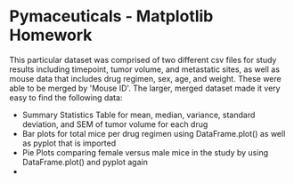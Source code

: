 # Pymaceuticals - Matplotlib Homework
This particular dataset was comprised of two different csv files for study results including timepoint, tumor volume, and metastatic sites, as well as mouse data that includes drug regimen, sex, age, and weight. These were able to be merged by 'Mouse ID'. The larger, merged dataset made it very easy to find the following data:
* Summary Statistics Table for mean, median, variance, standard deviation, and SEM of tumor volume for each drug
* Bar plots for total mice per drug regimen using DataFrame.plot() as well as pyplot that is imported
* Pie Plots comparing female versus male mice in the study by using DataFrame.plot() and pyplot again
* 